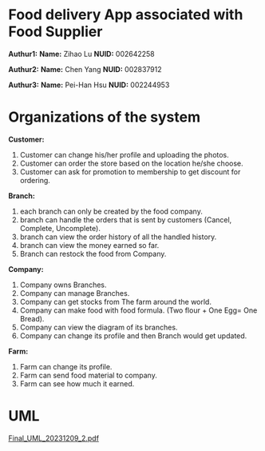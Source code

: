 # Food delivery App associated with Food Supplier

**Authur1:** **Name:** Zihao Lu **NUID:** 002642258

**Authur2:** **Name:** Chen Yang **NUID:** 002837912

**Authur3:** **Name:** Pei-Han Hsu **NUID:** 002244953

# Organizations of the system

**Customer:** 
1. Customer can change his/her profile and uploading the photos.
2. Customer can order the store based on the location he/she choose.
3. Customer can ask for promotion to membership to get discount for ordering.

**Branch:** 
1. each branch can only be created by the food company.
2. branch can handle the orders that is sent by customers (Cancel, Complete, Uncomplete).
3. branch can view the order history of all the handled history.
4. branch can view the money earned so far.
5. Branch can restock the food from Company.

**Company:**
1. Company owns Branches.
2. Company can manage Branches.
3. Company can get stocks from The farm around the world.
4. Company can make food with food formula. (Two flour + One Egg= One Bread).
5. Company can view the diagram of its branches.
6. Company can change its profile and then Branch would get updated.

**Farm:**
1. Farm can change its profile.
2. Farm can send food material to company.
3. Farm can see how much it earned.

# UML

[Final_UML_20231209_2.pdf](https://github.com/aed5100/final-project-team-hsly/files/13629278/Final_UML_20231209_2.pdf)
